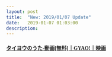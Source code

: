 ```yaml
---
layout: post
title:  "New: 2019/01/07 Update"
date:   2019-01-07 01:03:00
description: 
---
```


<h4 id="タイヨウのうた-動画無料gyao映画"><a href="https://mega.nz/#!JUdxGAYb!MDPk-qoJYmsfnDbtX2EsBfiXg0ttCc-KLM4A2mXgpeU"><font face="Microsoft YaHei UI">タイヨウのうた-動画[無料]｜GYAO!｜映画</font></a></h4>
